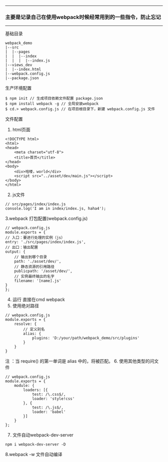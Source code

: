----
### 主要是记录自己在使用webpack时候经常用到的一些指令，防止忘记
---
基础目录
```
webpack_demo
|--src
|  |--pages
|  |  |--index
|  |  |  |--index.js
|--views_dev
|  |--index.html
|--webpack.config.js
|--package.json
```
生产环境配置
```
$ npm init // 生成项目依赖文件配置 package.json
$ npm install webpack -g // 全局安装webpack
$ cd.> webpack.config.js // 在项目根目录下，新建 webpack.config.js 文件
```
文件配置
1. html页面
```
<!DOCTYPE html>
<html>
<head>
    <meta charset="utf-8">
    <title>首页</title>
</head>
<body>
    <div>哈喽，world</div>
    <script src="../asset/dev/main.js"></script>
</body>
</html>
```
2. js文件
```
// src/pages/index/index.js
console.log('I am in index/index.js, haha4');
```
3.webpack 打包配置(webpack.config.js)

```
// webpack.config.js
module.exports = {
// 入口：要进行处理的实例（js）
entry: './src/pages/index/index.js',
// 出口：输出配置
output: {
    // 输出到哪个目录
    path: './asset/dev/',
    // 静态资源的引用路径
    publicpath: '/asset/dev/',
    // 实例最终输出的名字
    filename: '[name].js'
}
};

```
4. 运行 直接在cmd webpack
5. 使用绝对路径
```
// webpack.config.js
module.exports = {
    resolve: {
        // 定义别名
        alias: {
            plugins: 'D:/your/path/webpack_demo/src/plugins'
        }
    }
}
```
注 ：当 require() 的第一单词是 alias 中的，将被匹配。
6. 使用其他类型的问文件
```
// webpack.config.js
module.exports = {
    module: {
        loaders: [{
            test: /\.css$/,
            loader: 'style!css'
        }, {
            test: /\.js$/,
            loader: 'babel'
        }]
    }
};
```
7. 文件自动webpack-dev-server
```
npm i webpack-dev-server -D
```
8.webpack -w 文件自动编译
